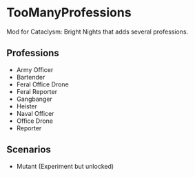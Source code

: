 # TooManyProfessions

Mod for Cataclysm: Bright Nights that adds several professions.

## Professions

- Army Officer
- Bartender
- Feral Office Drone
- Feral Reporter
- Gangbanger
- Heister
- Naval Officer
- Office Drone
- Reporter

## Scenarios

- Mutant (Experiment but unlocked)
